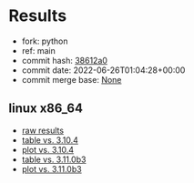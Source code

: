 # Results

- fork: python
- ref: main
- commit hash: [38612a0](https://github.com/python/cpython/commit/38612a0)
- commit date: 2022-06-26T01:04:28+00:00
- commit merge base: [None](https://github.com/python/cpython/commit/None)

## linux x86_64

- [raw results](bm-20220626-linux-x86_64-python-main-3.12.0a1+-38612a0.json)
- [table vs. 3.10.4](bm-20220626-linux-x86_64-python-main-3.12.0a1+-38612a0-vs-3.10.4.md)
- [plot vs. 3.10.4](bm-20220626-linux-x86_64-python-main-3.12.0a1+-38612a0-vs-3.10.4.png)
- [table vs. 3.11.0b3](bm-20220626-linux-x86_64-python-main-3.12.0a1+-38612a0-vs-3.11.0b3.md)
- [plot vs. 3.11.0b3](bm-20220626-linux-x86_64-python-main-3.12.0a1+-38612a0-vs-3.11.0b3.png)

